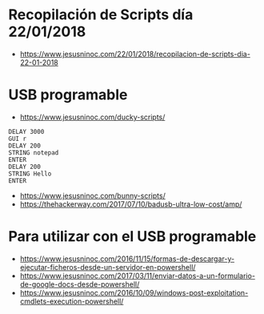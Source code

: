 # Recopilación de Scripts día 22/01/2018
* https://www.jesusninoc.com/22/01/2018/recopilacion-de-scripts-dia-22-01-2018

# USB programable
* https://www.jesusninoc.com/ducky-scripts/

```Ducky
DELAY 3000
GUI r
DELAY 200
STRING notepad
ENTER
DELAY 200
STRING Hello
ENTER
```

* https://www.jesusninoc.com/bunny-scripts/
* https://thehackerway.com/2017/07/10/badusb-ultra-low-cost/amp/

# Para utilizar con el USB programable
* https://www.jesusninoc.com/2016/11/15/formas-de-descargar-y-ejecutar-ficheros-desde-un-servidor-en-powershell/
* https://www.jesusninoc.com/2017/03/11/enviar-datos-a-un-formulario-de-google-docs-desde-powershell/
* https://www.jesusninoc.com/2016/10/09/windows-post-exploitation-cmdlets-execution-powershell/
